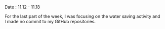 Date : 11.12 - 11.18

For the last part of the week, I was focusing on the water saving activity and I made no commit to my GitHub repositories.
